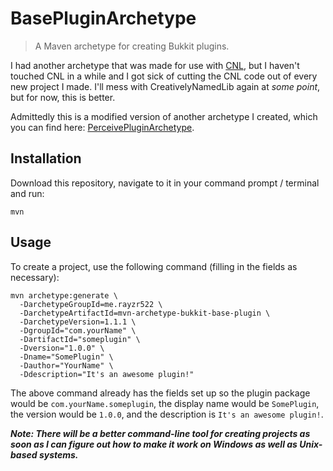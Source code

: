 # BasePluginArchetype

> A Maven archetype for creating Bukkit plugins.

I had another archetype that was made for use with [CNL](https://github.com/Rayzr522/CreativelyNamedLib), but I haven't touched CNL in a while and I got sick of cutting the CNL code out of every new project I made. I'll mess with CreativelyNamedLib again at *some point*, but for now, this is better.

Admittedly this is a modified version of another archetype I created, which you can find here: [PerceivePluginArchetype](https://github.com/PerceiveDev/PerceivePluginArchetype).

## Installation

Download this repository, navigate to it in your command prompt / terminal and run:

    mvn

## Usage

To create a project, use the following command (filling in the fields as necessary):

    mvn archetype:generate \
      -DarchetypeGroupId=me.rayzr522 \
      -DarchetypeArtifactId=mvn-archetype-bukkit-base-plugin \
      -DarchetypeVersion=1.1.1 \
      -DgroupId="com.yourName" \
      -DartifactId="someplugin" \
      -Dversion="1.0.0" \
      -Dname="SomePlugin" \
      -Dauthor="YourName" \
      -Ddescription="It's an awesome plugin!"

The above command already has the fields set up so the plugin package would be `com.yourName.someplugin`, the display name would be `SomePlugin`, the version would be `1.0.0`, and the description is `It's an awesome plugin!`.

_**Note: There will be a better command-line tool for creating projects as soon as I can figure out how to make it work on Windows as well as Unix-based systems.**_
